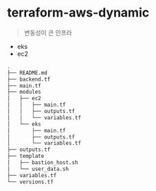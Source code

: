 # terraform-aws-dynamic

> 변동성이 큰 인프라

- eks
- ec2

```bash
.
├── README.md
├── backend.tf
├── main.tf
├── modules
│   ├── ec2
│   │   ├── main.tf
│   │   ├── outputs.tf
│   │   └── variables.tf
│   └── eks
│       ├── main.tf
│       ├── outputs.tf
│       └── variables.tf
├── outputs.tf
├── template
│   ├── bastion_host.sh
│   └── user_data.sh
├── variables.tf
└── versions.tf
```